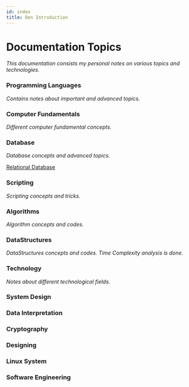```yaml
---
id: index
title: Den Introduction
---
```


# Documentation Topics

*This documentation consists my personal notes on various topics and technologies.*

### Programming Languages
*Contains notes about important and advanced topics.*

### Computer Fundamentals
*Different computer fundamental concepts.*

### Database
*Database concepts and advanced topics.*

[Relational Database](Database/Relational%20Database/Intro)

### Scripting
*Scripting concepts and tricks.*

### Algorithms
*Algorithm concepts and codes.*

### DataStructures
*DataStructures concepts and codes. Time Complexity analysis is done.*

### Technology
*Notes about different technological fields.*

### System Design

### Data Interpretation

### Cryptography

### Designing

### Linux System

### Software Engineering
